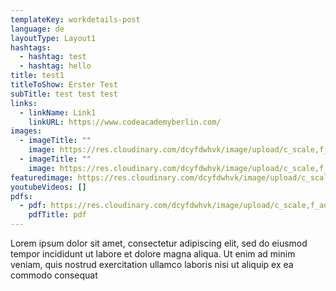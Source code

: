 ```yaml
---
templateKey: workdetails-post
language: de
layoutType: Layout1
hashtags:
  - hashtag: test
  - hashtag: hello
title: test1
titleToShow: Erster Test
subTitle: test test test
links:
  - linkName: Link1
    linkURL: https://www.codeacademyberlin.com/
images:
  - imageTitle: ""
    image: https://res.cloudinary.com/dcyfdwhvk/image/upload/c_scale,f_auto,q_100,w_2400/v1627916672/pre8_h8frtk.jpg
  - imageTitle: ""
    image: https://res.cloudinary.com/dcyfdwhvk/image/upload/c_scale,f_auto,q_100,w_2400/v1611746961/sample.jpg
featuredimage: https://res.cloudinary.com/dcyfdwhvk/image/upload/c_scale,f_auto,q_100,w_2400/v1611746961/sample.jpg
youtubeVideos: []
pdfs:
  - pdf: https://res.cloudinary.com/dcyfdwhvk/image/upload/c_scale,f_auto,q_100,w_2400/v1628258864/Mockup_Jul23_w6fhdm.pdf
    pdfTitle: pdf
---
```

Lorem ipsum dolor sit amet, consectetur adipiscing elit, sed do eiusmod tempor incididunt ut labore et dolore magna aliqua. Ut enim ad minim veniam, quis nostrud exercitation ullamco laboris nisi ut aliquip ex ea commodo consequat